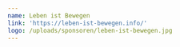 ```yaml
---
name: Leben ist Bewegen
link: 'https://leben-ist-bewegen.info/'
logo: /uploads/sponsoren/leben-ist-bewegen.jpg
---
```


